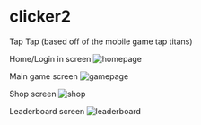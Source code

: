 # clicker2
Tap Tap (based off of the mobile game tap titans)

Home/Login in screen
![homepage](https://github.com/tsha888/clicker2/blob/tsha888/IMG_0156.PNG)

Main game screen
![gamepage](https://github.com/tsha888/clicker2/blob/tsha888/IMG_0157.PNG)

Shop screen
![shop](https://github.com/tsha888/clicker2/blob/tsha888/IMG_0159.PNG)

Leaderboard screen
![leaderboard](https://github.com/tsha888/clicker2/blob/tsha888/IMG_0160.PNG)
